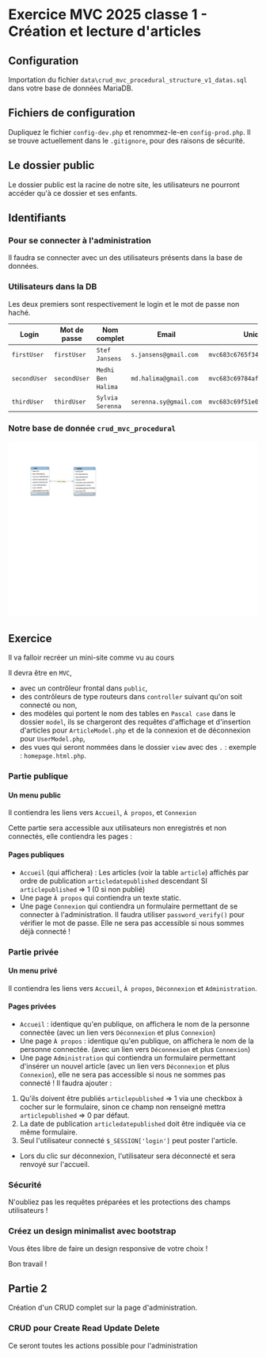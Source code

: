 # Exercice MVC 2025 classe 1 - Création et lecture d'articles

## Configuration

Importation du fichier `data\crud_mvc_procedural_structure_v1_datas.sql` dans votre base de données MariaDB.

## Fichiers de configuration

Dupliquez le fichier `config-dev.php` et renommez-le-en `config-prod.php`. Il se trouve actuellement dans le `.gitignore`, pour des raisons de sécurité.

## Le dossier public 

Le dossier public est la racine de notre site, les utilisateurs ne pourront accéder qu'à ce dossier et ses enfants.

## Identifiants

### Pour se connecter à l'administration

Il faudra se connecter avec un des utilisateurs présents dans la base de données.


### Utilisateurs dans la DB

Les deux premiers sont respectivement le login et le mot de passe non haché.

| Login | Mot de passe | Nom complet | Email | UniqID |
|-------|--------------|-------------|-------|--------|
|`firstUser`|`firstUser`|`Stef Jansens`| `s.jansens@gmail.com`|`mvc683c6765f34168.54713920`|
|`secondUser`|`secondUser`|`Medhi Ben Halima`| `md.halima@gmail.com`|`mvc683c69784afef0.29382054`|
|`thirdUser`|`thirdUser`|`Sylvia Serenna`| `serenna.sy@gmail.com`|`mvc683c69f51e0663.60425661`|


### Notre base de donnée `crud_mvc_procedural`

![DB schema](data/crud_mvc_procedural.svg)

## Exercice

Il va falloir recréer un mini-site comme vu au cours 

Il devra être en `MVC`, 
- avec un contrôleur frontal dans `public`, 
- des contrôleurs de type routeurs dans `controller` suivant qu'on soit connecté ou non, 
- des modèles qui portent le nom des tables en `Pascal case` dans le dossier `model`, ils se chargeront des requêtes d'affichage et d'insertion d'articles pour `ArticleModel.php` et de la connexion et de déconnexion pour `UserModel.php`,
- des vues qui seront nommées dans le dossier `view` avec des `.` : exemple : `homepage.html.php`.

### Partie publique

#### Un menu public

Il contiendra les liens vers `Accueil`, `À propos`, et `Connexion`

Cette partie sera accessible aux utilisateurs non enregistrés et non connectés, elle contiendra les pages :

#### Pages publiques

- `Accueil` (qui affichera) : Les articles (voir la table `article`) affichés par ordre de publication `articledatepublished` descendant SI `articlepublished` => 1 (0 si non publié)
- Une page `À propos` qui contiendra un texte static.
- Une page `Connexion` qui contiendra un formulaire permettant de se connecter à l'administration. Il faudra utiliser `password_verify()` pour vérifier le mot de passe. Elle ne sera pas accessible si nous sommes déjà connecté !



### Partie privée

#### Un menu privé

Il contiendra les liens vers `Accueil`, `À propos`, `Déconnexion`
et `Administration`.

#### Pages privées

- `Accueil` : identique qu'en publique, on affichera le nom de la personne connectée (avec un lien vers `Déconnexion` et plus `Connexion`)
- Une page `À propos` : identique qu'en publique, on affichera le nom de la personne connectée. (avec un lien vers `Déconnexion` et plus `Connexion`)
- Une page `Administration` qui contiendra un formulaire permettant d'insérer un nouvel article (avec un lien vers `Déconnexion` et plus `Connexion`), elle ne sera pas accessible si nous ne sommes pas connecté ! Il faudra ajouter : 

1. Qu'ils doivent être publiés `articlepublished` => 1 via une checkbox à cocher sur le formulaire, sinon ce champ non renseigné mettra `articlepublished` => 0 par défaut.
2. La date de publication `articledatepublished` doit être indiquée via ce même formulaire.
3. Seul l'utilisateur connecté `$_SESSION['login']` peut poster l'article.

- Lors du clic sur déconnexion, l'utilisateur sera déconnecté et sera renvoyé sur l'accueil.

### Sécurité

N'oubliez pas les requêtes préparées et les protections des champs utilisateurs !

### Créez un design minimalist avec bootstrap

Vous êtes libre de faire un design responsive de votre choix !

Bon travail !

## Partie 2

Création d'un CRUD complet sur la page d'administration. 

### CRUD pour Create Read Update Delete 

Ce seront toutes les actions possible pour l'administration 